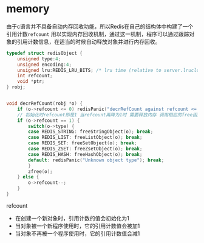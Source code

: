 # memory

由于c语言并不具备自动内存回收功能，所以Redis在自己的结构体中构建了一个引用计数`refcount` 用以实现内存回收机制，通过这一机制，程序可以通过跟踪对象的引用计数信息，在适当的时候自动释放对象并进行内存回收。
```c
typedef struct redisObject {
    unsigned type:4;
    unsigned encoding:4;
    unsigned lru:REDIS_LRU_BITS; /* lru time (relative to server.lruclock) */
    int refcount;
    void *ptr;
} robj;


void decrRefCount(robj *o) {
    if (o->refcount <= 0) redisPanic("decrRefCount against refcount <= 0");
    // 初始化时refcount即是1 当refcount再降为1时 需要释放内存 调用相应的free函数
    if (o->refcount == 1) {
        switch(o->type) {
        case REDIS_STRING: freeStringObject(o); break;
        case REDIS_LIST: freeListObject(o); break;
        case REDIS_SET: freeSetObject(o); break;
        case REDIS_ZSET: freeZsetObject(o); break;
        case REDIS_HASH: freeHashObject(o); break;
        default: redisPanic("Unknown object type"); break;
        }
        zfree(o);
    } else {
        o->refcount--;
    }
}
```
refcount 
- 在创建一个新对象时，引用计数的值会初始化为1
- 当对象被一个新程序使用时，它的引用计数值会被加1
- 当对象不再被一个程序使用时，它的引用计数值会减1


